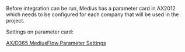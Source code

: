 Before integration can be run, Medius has a parameter card in AX2012 which needs to be configured for each company that will be used in the project.

Settings on parameter card: 

[AX/D365 MediusFlow Parameter Settings](https://success.mediusflow.com/documentation/cts-documentation/On-Premise-Connectors/AX/AX_solution/AX_parametercard/)
